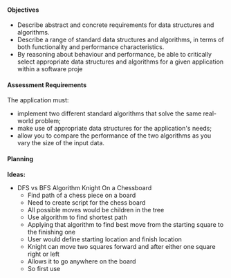 #### Objectives

- Describe abstract and concrete requirements for data structures and algorithms.
- Describe a range of standard data structures and algorithms, in terms of both functionality and performance characteristics.
- By reasoning about behaviour and performance, be able to critically select appropriate data structures and algorithms for a given application within a software proje

#### Assessment Requirements

The application must:
- implement two different standard algorithms that solve the same real-world problem;
- make use of appropriate data structures for the application's needs;
- allow you to compare the performance of the two algorithms as you vary the size of the input data.

#### Planning

**Ideas:**
- DFS vs BFS Algorithm Knight On a Chessboard
    - Find path of a chess piece on a board
    - Need to create script for the chess board
    - All possible moves would be children in the tree
    - Use algorithm to find shortest path
    - Applying that algorithm to find best move from the starting square to the finishing one
    - User would define starting location and finish location
    - Knight can move two squares forward and after either one square right or left
    - Allows it to go anywhere on the board
    - So first use 